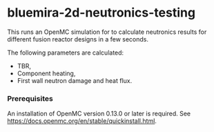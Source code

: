 # bluemira-2d-neutronics-testing

This runs an OpenMC simulation for to calculate neutronics results for different fusion reactor designs in a few seconds. 

The following parameters are calculated:
* TBR, 
* Component heating, 
* First wall neutron damage and heat flux.


### Prerequisites

An installation of OpenMC version 0.13.0 or later is required. See https://docs.openmc.org/en/stable/quickinstall.html.
